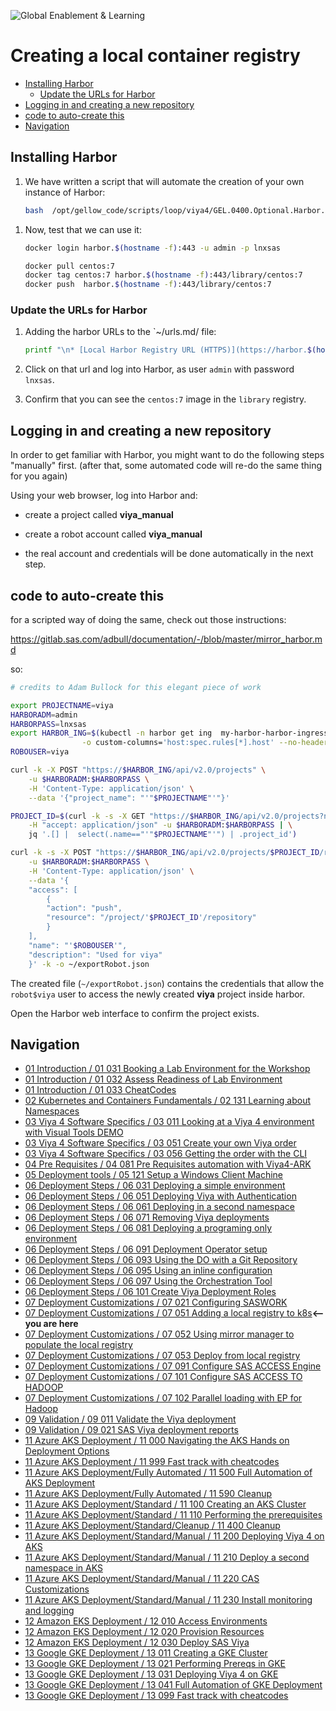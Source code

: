 ![Global Enablement & Learning](https://gelgitlab.race.sas.com/GEL/utilities/writing-content-in-markdown/-/raw/master/img/gel_banner_logo_tech-partners.jpg)

# Creating a local container registry

* [Installing Harbor](#installing-harbor)
  * [Update the URLs for Harbor](#update-the-urls-for-harbor)
* [Logging in and creating a new repository](#logging-in-and-creating-a-new-repository)
* [code to auto-create this](#code-to-auto-create-this)
* [Navigation](#navigation)

## Installing Harbor

1. We have written a script that will automate the creation of your own instance of Harbor:

    ```bash
    bash  /opt/gellow_code/scripts/loop/viya4/GEL.0400.Optional.Harbor.sh harborV1

    ```

<!--
1. First you should create a namespace to hold Harbor

    ```bash
    kubectl create ns harbor

    ```

1. These commands will deploy Harbor using Helm

    ```bash
    HARBORADM=admin
    HARBORPASS=lnxsas

    # Override harbor manifest to pull harbor images from gelharbor

    tee /tmp/harbor.values.yaml > /dev/null <<EOF
    ---
    expose:
      type: ingress
      tls:
        enabled: true
      ingress:
        hosts:
          core: harbor.$(hostname -f)
          notary: notary.$(hostname -f)

    persistence:
      enabled: true
      persistentVolumeClaim:
        registry:
          size: 55Gi


    externalURL: https://harbor.$(hostname -f)/

    harborAdminPassword: ${HARBORPASS}

    ## overriding default images to use GELHARBOR

    nginx:
      image:
        repository: gelharbor.race.sas.com/dockerhubstaticcache/goharbor/nginx-photon
        tag: v2.1.3
    portal:
      image:
        repository: gelharbor.race.sas.com/dockerhubstaticcache/goharbor/harbor-portal
        tag: v2.1.3
    core:
      image:
        repository: gelharbor.race.sas.com/dockerhubstaticcache/goharbor/harbor-core
        tag: v2.1.3
    jobservice:
      image:
        repository: gelharbor.race.sas.com/dockerhubstaticcache/goharbor/harbor-jobservice
        tag: v2.1.3
    registry:
      registry:
        image:
          repository: gelharbor.race.sas.com/dockerhubstaticcache/goharbor/registry-photon
          tag: v2.1.3
      controller:
        image:
          repository: gelharbor.race.sas.com/dockerhubstaticcache/goharbor/harbor-registryctl
          tag: v2.1.3
    chartmuseum:
      image:
        repository: gelharbor.race.sas.com/dockerhubstaticcache/goharbor/chartmuseum-photon
        tag: v2.1.3
    clair:
      enabled: false
      clair:
        image:
          repository: gelharbor.race.sas.com/dockerhubstaticcache/goharbor/clair-photon
          tag: v2.1.3
      adapter:
        image:
          repository: gelharbor.race.sas.com/dockerhubstaticcache/goharbor/clair-adapter-photon
          tag: v2.1.3
    trivy:
      image:
        repository: gelharbor.race.sas.com/dockerhubstaticcache/goharbor/trivy-adapter-photon
        tag: v2.1.3
    notary:
      server:
        image:
          repository: gelharbor.race.sas.com/dockerhubstaticcache/goharbor/notary-server-photon
          tag: v2.1.3
      signer:
        serviceAccountName: ""
        image:
          repository: gelharbor.race.sas.com/dockerhubstaticcache/goharbor/notary-signer-photon
          tag: v2.1.3
    database:
      internal:
        image:
          repository: gelharbor.race.sas.com/dockerhubstaticcache/goharbor/harbor-db
          tag: v2.1.3
    redis:
      internal:
        image:
          repository: gelharbor.race.sas.com/dockerhubstaticcache/goharbor/redis-photon
          tag: v2.1.3
    EOF

    kubectl create ns harbor
    helm repo add harbor https://helm.goharbor.io
    helm install my-harbor harbor/harbor \
        --namespace harbor \
        --version v1.5.3 \
        --values /tmp/harbor.values.yaml

    ```

1. wait for all pods in namespace to be ready:

    ```bash
    waitforpods () {
        PODS_NOT_READY=99
        while [ "${PODS_NOT_READY}" != "0" ]
        do
            PODS_NOT_READY=$(kubectl get pods -n $1 --no-headers | grep -v Completed | grep -E -v '1/1|2/2' | wc -l)
            printf "\n\n\nWaiting for these ${PODS_NOT_READY} pods to be Running: \n"
            kubectl get pods -n $1 --no-headers | grep -v Completed | grep -E -v '1/1|2/2'
            sleep 5
        done
        printf "All pods in namespace $1 seem to be ready \n\n\n\n"
    }

    waitforpods harbor
    ```
 -->

1. Now, test that we can use it:

    ```bash
    docker login harbor.$(hostname -f):443 -u admin -p lnxsas

    docker pull centos:7
    docker tag centos:7 harbor.$(hostname -f):443/library/centos:7
    docker push  harbor.$(hostname -f):443/library/centos:7
    ```

### Update the URLs for Harbor

1. Adding the harbor URLs to the `~/urls.md/ file:

    ```bash
    printf "\n* [Local Harbor Registry URL (HTTPS)](https://harbor.$(hostname -f)/ ) (u=admin,p=lnxsas)\n\n" | tee -a /home/cloud-user/urls.md

    ```

1. Click on that url and log into Harbor, as user `admin` with password `lnxsas`.

1. Confirm that you can see the `centos:7` image in the `library` registry.

## Logging in and creating a new repository

In order to get familiar with Harbor, you might want to do the following steps "manually" first. (after that, some automated code will re-do the same thing for you again)

Using your web browser, log into Harbor and:

* create a project called **viya_manual**
* create a robot account called **viya_manual**

* the real account and credentials will be done automatically in the next step.

## code to auto-create this

for a scripted way of doing the same, check out those instructions:

<https://gitlab.sas.com/adbull/documentation/-/blob/master/mirror_harbor.md>

so:

```bash
# credits to Adam Bullock for this elegant piece of work

export PROJECTNAME=viya
HARBORADM=admin
HARBORPASS=lnxsas
export HARBOR_ING=$(kubectl -n harbor get ing  my-harbor-harbor-ingress \
                -o custom-columns='host:spec.rules[*].host' --no-headers)
ROBOUSER=viya

curl -k -X POST "https://$HARBOR_ING/api/v2.0/projects" \
    -u $HARBORADM:$HARBORPASS \
    -H 'Content-Type: application/json' \
    --data '{"project_name": "'"$PROJECTNAME"'"}'

PROJECT_ID=$(curl -k -s -X GET "https://$HARBOR_ING/api/v2.0/projects?name=$PROJECTNAME" \
    -H "accept: application/json" -u $HARBORADM:$HARBORPASS | \
    jq '.[] |  select(.name=="'"$PROJECTNAME"'") | .project_id')

curl -k -s -X POST "https://$HARBOR_ING/api/v2.0/projects/$PROJECT_ID/robots" \
    -u $HARBORADM:$HARBORPASS \
    -H 'Content-Type: application/json' \
    --data '{
    "access": [
        {
        "action": "push",
        "resource": "/project/'$PROJECT_ID'/repository"
        }
    ],
    "name": "'$ROBOUSER'",
    "description": "Used for viya"
    }' -k -o ~/exportRobot.json

```

The created file (`~/exportRobot.json`) contains the credentials that allow the `robot$viya` user to access the newly created **viya** project inside harbor.

Open the Harbor web interface to confirm the project exists.

## Navigation

<!-- startnav -->
* [01 Introduction / 01 031 Booking a Lab Environment for the Workshop](/01_Introduction/01_031_Booking_a_Lab_Environment_for_the_Workshop.md)
* [01 Introduction / 01 032 Assess Readiness of Lab Environment](/01_Introduction/01_032_Assess_Readiness_of_Lab_Environment.md)
* [01 Introduction / 01 033 CheatCodes](/01_Introduction/01_033_CheatCodes.md)
* [02 Kubernetes and Containers Fundamentals / 02 131 Learning about Namespaces](/02_Kubernetes_and_Containers_Fundamentals/02_131_Learning_about_Namespaces.md)
* [03 Viya 4 Software Specifics / 03 011 Looking at a Viya 4 environment with Visual Tools DEMO](/03_Viya_4_Software_Specifics/03_011_Looking_at_a_Viya_4_environment_with_Visual_Tools_DEMO.md)
* [03 Viya 4 Software Specifics / 03 051 Create your own Viya order](/03_Viya_4_Software_Specifics/03_051_Create_your_own_Viya_order.md)
* [03 Viya 4 Software Specifics / 03 056 Getting the order with the CLI](/03_Viya_4_Software_Specifics/03_056_Getting_the_order_with_the_CLI.md)
* [04 Pre Requisites / 04 081 Pre Requisites automation with Viya4-ARK](/04_Pre-Requisites/04_081_Pre-Requisites_automation_with_Viya4-ARK.md)
* [05 Deployment tools / 05 121 Setup a Windows Client Machine](/05_Deployment_tools/05_121_Setup_a_Windows_Client_Machine.md)
* [06 Deployment Steps / 06 031 Deploying a simple environment](/06_Deployment_Steps/06_031_Deploying_a_simple_environment.md)
* [06 Deployment Steps / 06 051 Deploying Viya with Authentication](/06_Deployment_Steps/06_051_Deploying_Viya_with_Authentication.md)
* [06 Deployment Steps / 06 061 Deploying in a second namespace](/06_Deployment_Steps/06_061_Deploying_in_a_second_namespace.md)
* [06 Deployment Steps / 06 071 Removing Viya deployments](/06_Deployment_Steps/06_071_Removing_Viya_deployments.md)
* [06 Deployment Steps / 06 081 Deploying a programing only environment](/06_Deployment_Steps/06_081_Deploying_a_programing-only_environment.md)
* [06 Deployment Steps / 06 091 Deployment Operator setup](/06_Deployment_Steps/06_091_Deployment_Operator_setup.md)
* [06 Deployment Steps / 06 093 Using the DO with a Git Repository](/06_Deployment_Steps/06_093_Using_the_DO_with_a_Git_Repository.md)
* [06 Deployment Steps / 06 095 Using an inline configuration](/06_Deployment_Steps/06_095_Using_an_inline_configuration.md)
* [06 Deployment Steps / 06 097 Using the Orchestration Tool](/06_Deployment_Steps/06_097_Using_the_Orchestration_Tool.md)
* [06 Deployment Steps / 06 101 Create Viya Deployment Roles](/06_Deployment_Steps/06_101_Create_Viya_Deployment_Roles.md)
* [07 Deployment Customizations / 07 021 Configuring SASWORK](/07_Deployment_Customizations/07_021_Configuring_SASWORK.md)
* [07 Deployment Customizations / 07 051 Adding a local registry to k8s](/07_Deployment_Customizations/07_051_Adding_a_local_registry_to_k8s.md)**<-- you are here**
* [07 Deployment Customizations / 07 052 Using mirror manager to populate the local registry](/07_Deployment_Customizations/07_052_Using_mirror_manager_to_populate_the_local_registry.md)
* [07 Deployment Customizations / 07 053 Deploy from local registry](/07_Deployment_Customizations/07_053_Deploy_from_local_registry.md)
* [07 Deployment Customizations / 07 091 Configure SAS ACCESS Engine](/07_Deployment_Customizations/07_091_Configure_SAS_ACCESS_Engine.md)
* [07 Deployment Customizations / 07 101 Configure SAS ACCESS TO HADOOP](/07_Deployment_Customizations/07_101_Configure_SAS_ACCESS_TO_HADOOP.md)
* [07 Deployment Customizations / 07 102 Parallel loading with EP for Hadoop](/07_Deployment_Customizations/07_102_Parallel_loading_with_EP_for_Hadoop.md)
* [09 Validation / 09 011 Validate the Viya deployment](/09_Validation/09_011_Validate_the_Viya_deployment.md)
* [09 Validation / 09 021 SAS Viya deployment reports](/09_Validation/09_021_SAS_Viya_deployment_reports.md)
* [11 Azure AKS Deployment / 11 000 Navigating the AKS Hands on Deployment Options](/11_Azure_AKS_Deployment/11_000_Navigating_the_AKS_Hands-on_Deployment_Options.md)
* [11 Azure AKS Deployment / 11 999 Fast track with cheatcodes](/11_Azure_AKS_Deployment/11_999_Fast_track_with_cheatcodes.md)
* [11 Azure AKS Deployment/Fully Automated / 11 500 Full Automation of AKS Deployment](/11_Azure_AKS_Deployment/Fully_Automated/11_500_Full_Automation_of_AKS_Deployment.md)
* [11 Azure AKS Deployment/Fully Automated / 11 590 Cleanup](/11_Azure_AKS_Deployment/Fully_Automated/11_590_Cleanup.md)
* [11 Azure AKS Deployment/Standard / 11 100 Creating an AKS Cluster](/11_Azure_AKS_Deployment/Standard/11_100_Creating_an_AKS_Cluster.md)
* [11 Azure AKS Deployment/Standard / 11 110 Performing the prerequisites](/11_Azure_AKS_Deployment/Standard/11_110_Performing_the_prerequisites.md)
* [11 Azure AKS Deployment/Standard/Cleanup / 11 400 Cleanup](/11_Azure_AKS_Deployment/Standard/Cleanup/11_400_Cleanup.md)
* [11 Azure AKS Deployment/Standard/Manual / 11 200 Deploying Viya 4 on AKS](/11_Azure_AKS_Deployment/Standard/Manual/11_200_Deploying_Viya_4_on_AKS.md)
* [11 Azure AKS Deployment/Standard/Manual / 11 210 Deploy a second namespace in AKS](/11_Azure_AKS_Deployment/Standard/Manual/11_210_Deploy_a_second_namespace_in_AKS.md)
* [11 Azure AKS Deployment/Standard/Manual / 11 220 CAS Customizations](/11_Azure_AKS_Deployment/Standard/Manual/11_220_CAS_Customizations.md)
* [11 Azure AKS Deployment/Standard/Manual / 11 230 Install monitoring and logging](/11_Azure_AKS_Deployment/Standard/Manual/11_230_Install_monitoring_and_logging.md)
* [12 Amazon EKS Deployment / 12 010 Access Environments](/12_Amazon_EKS_Deployment/12_010_Access_Environments.md)
* [12 Amazon EKS Deployment / 12 020 Provision Resources](/12_Amazon_EKS_Deployment/12_020_Provision_Resources.md)
* [12 Amazon EKS Deployment / 12 030 Deploy SAS Viya](/12_Amazon_EKS_Deployment/12_030_Deploy_SAS_Viya.md)
* [13 Google GKE Deployment / 13 011 Creating a GKE Cluster](/13_Google_GKE_Deployment/13_011_Creating_a_GKE_Cluster.md)
* [13 Google GKE Deployment / 13 021 Performing Prereqs in GKE](/13_Google_GKE_Deployment/13_021_Performing_Prereqs_in_GKE.md)
* [13 Google GKE Deployment / 13 031 Deploying Viya 4 on GKE](/13_Google_GKE_Deployment/13_031_Deploying_Viya_4_on_GKE.md)
* [13 Google GKE Deployment / 13 041 Full Automation of GKE Deployment](/13_Google_GKE_Deployment/13_041_Full_Automation_of_GKE_Deployment.md)
* [13 Google GKE Deployment / 13 099 Fast track with cheatcodes](/13_Google_GKE_Deployment/13_099_Fast_track_with_cheatcodes.md)
<!-- endnav -->
